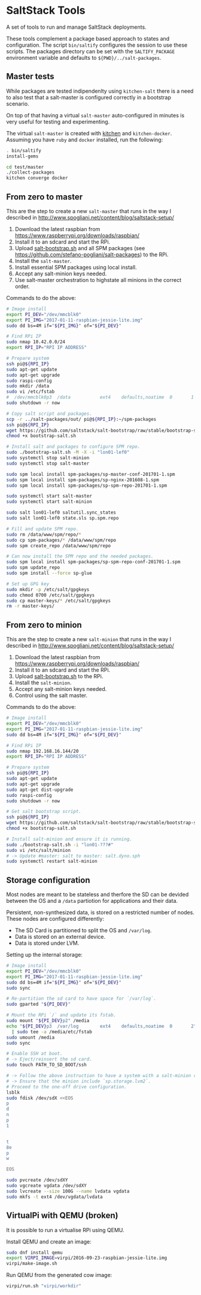SaltStack Tools
===============
A set of tools to run and manage SaltStack deployments.

These tools complement a package based approach to states and configuration.
The script `bin/saltify` configures the session to use these scripts.
The packages directory can be set with the `SALTIFY_PACKAGE`
environment variable and defaults to `${PWD}/../salt-packages`.


Master tests
------------
While packages are tested indipendenlty using `kitchen-salt` there is a need to
also test that a salt-master is configured correctly in a bootstrap scenario.

On top of that having a virtual `salt-master` auto-configured in minutes
is very useful for testing and experimenting.

The virtual `salt-master` is created with [kitchen](http://kitchen.ci/)
and `kitchen-docker`.
Assuming you have `ruby` and `docker` installed, run the following:
```bash
. bin/saltify
install-gems

cd test/master
./collect-packages
kitchen converge docker
```


From zero to master
-------------------
This are the step to create a new `salt-master` that runs in the
way I described in http://www.spogliani.net/content/blog/saltstack-setup/

  1. Download the latest raspbian from https://www.raspberrypi.org/downloads/raspbian/
  2. Install it to an sdcard and start the RPi.
  3. Upload [salt-bootstrap.sh](https://github.com/saltstack/salt-bootstrap)
     and all SPM packages (see https://github.com/stefano-pogliani/salt-packages)
     to the RPi.
  4. Install the `salt-master`.
  5. Install essential SPM packages using local install.
  6. Accept any salt-minion keys needed.
  7. Use salt-master orchestration to highstate all minions in the correct
     order.

Commands to do the above:
```bash
# Image install
export PI_DEV="/dev/mmcblk0"
export PI_IMG="2017-01-11-raspbian-jessie-lite.img"
sudo dd bs=4M if="${PI_IMG}" of="${PI_DEV}"

# Find RPi IP
sudo nmap 10.42.0.0/24
export RPI_IP="RPI IP ADDRESS"

# Prepare system
ssh pi@${RPI_IP}
sudo apt-get update
sudo apt-get upgrade
sudo raspi-config
sudo mkdir /data
sudo vi /etc/fstab
#  /dev/mmcblk0p3  /data           ext4    defaults,noatime  0       1
sudo shutdown -r now

# Copy salt script and packages.
scp -r ../salt-packages/out/ pi@${RPI_IP}:~/spm-packages
ssh pi@${RPI_IP}
wget https://github.com/saltstack/salt-bootstrap/raw/stable/bootstrap-salt.sh
chmod +x bootstrap-salt.sh

# Install salt and packages to configure SPM repo.
sudo ./bootstrap-salt.sh -M -X -i "lon01-lef0"
sudo systemctl stop salt-minion
sudo systemctl stop salt-master

sudo spm local install spm-packages/sp-master-conf-201701-1.spm
sudo spm local install spm-packages/sp-nginx-201608-1.spm
sudo spm local install spm-packages/sp-spm-repo-201701-1.spm

sudo systemctl start salt-master
sudo systemctl start salt-minion

sudo salt lon01-lef0 saltutil.sync_states
sudo salt lon01-lef0 state.sls sp.spm.repo

# Fill and update SPM repo.
sudo rm /data/www/spm/repo/*
sudo cp spm-packages/* /data/www/spm/repo
sudo spm create_repo /data/www/spm/repo

# Can now install the SPM repo and the needed packages.
sudo spm local install spm-packages/sp-spm-repo-conf-201701-1.spm
sudo spm update_repo
sudo spm install --force sp-glue

# Set up GPG key
sudo mkdir -p /etc/salt/gpgkeys
sudo chmod 0700 /etc/salt/gpgkeys
sudo cp master-keys/* /etc/salt/gpgkeys
rm -r master-keys/
```


From zero to minion
-------------------
This are the step to create a new `salt-minion` that runs in the
way I described in http://www.spogliani.net/content/blog/saltstack-setup/

  1. Download the latest raspbian from https://www.raspberrypi.org/downloads/raspbian/
  2. Install it to an sdcard and start the RPi.
  3. Upload [salt-bootstrap.sh](https://github.com/saltstack/salt-bootstrap)
     to the RPi.
  4. Install the `salt-minion`.
  5. Accept any salt-minion keys needed.
  6. Control using the salt master.

Commands to do the above:
```bash
# Image install
export PI_DEV="/dev/mmcblk0"
export PI_IMG="2017-01-11-raspbian-jessie-lite.img"
sudo dd bs=4M if="${PI_IMG}" of="${PI_DEV}"

# Find RPi IP
sudo nmap 192.168.16.144/20
export RPI_IP="RPI IP ADDRESS"

# Prepare system
ssh pi@${RPI_IP}
sudo apt-get update
sudo apt-get upgrade
sudo apt-get dist-upgrade
sudo raspi-config
sudo shutdown -r now

# Get salt bootstrap script.
ssh pi@${RPI_IP}
wget https://github.com/saltstack/salt-bootstrap/raw/stable/bootstrap-salt.sh
chmod +x bootstrap-salt.sh

# Install salt-minion and ensure it is running.
sudo ./bootstrap-salt.sh -i "lon01-???#"
sudo vi /etc/salt/minion
# -> Update #master: salt to master: salt.dyno.sph
sudo systemctl restart salt-minion
```


Storage configuration
---------------------
Most nodes are meant to be stateless and therfore the SD can be devided
between the OS and a `/data` partiotion for applications and their data.

Persistent, non-synthesized data, is stored on a restricted number of nodes.
These nodes are configured differently:

  * The SD Card is partitioned to split the OS and `/var/log`.
  * Data is stored on an external device.
  * Data is stored under LVM.

Setting up the internal storage:
```bash
# Image install
export PI_DEV="/dev/mmcblk0"
export PI_IMG="2017-01-11-raspbian-jessie-lite.img"
sudo dd bs=4M if="${PI_IMG}" of="${PI_DEV}"
sudo sync

# Re-partition the sd card to have space for `/var/log`.
sudo gparted "${PI_DEV}"

# Mount the RPi `/` and update its fstab.
sudo mount "${PI_DEV}p2" /media
echo "${PI_DEV}p3  /var/log        ext4    defaults,noatime  0       2" \
  | sudo tee -a /media/etc/fstab
sudo umount /media
sudo sync

# Enable SSH at boot.
# -> Eject/reinsert the sd card.
sudo touch PATH_TO_SD_BOOT/ssh

# -> Follow the above instruction to have a system with a salt-minion running.
# -> Ensure that the minion include `sp.storage.lvm2`.
# Proceed to the one-off drive configuration.
lsblk
sudo fdisk /dev/sdX <<EOS
p
d
n
p
1


t
8e
p
w

EOS

sudo pvcreate /dev/sdXY
sudo vgcreate vgdata /dev/sdXY
sudo lvcreate --size 100G --name lvdata vgdata
sudo mkfs -t ext4 /dev/vgdata/lvdata
```


VirtualPi with QEMU (broken)
----------------------------
It is possible to run a virtualise RPi using QEMU.

Install QEMU and create an image:
```bash
sudo dnf install qemu
export VIRPI_IMAGE=virpi/2016-09-23-raspbian-jessie-lite.img
virpi/make-image.sh
```

Run QEMU from the generated cow image:
```bash
virpi/run.sh "virpi/workdir"
```
